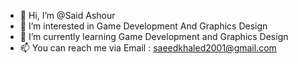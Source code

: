 - 👋 Hi, I’m @Said Ashour
- 👀 I’m interested in Game Development And Graphics Design
- 🌱 I’m currently learning Game Development and Graphics Design
- 📫 You can reach me via Email : saeedkhaled2001@gmail.com

<!---
SaeedAshour/SaeedAshour is a ✨ special ✨ repository because its `README.md` (this file) appears on your GitHub profile.
You can click the Preview link to take a look at your changes.
--->
